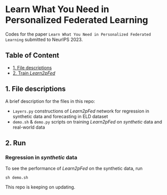 # Learn What You Need in Personalized Federated Learning
Codes for the paper `Learn What You Need in Personalized Federated Learning` submitted to NeurIPS 2023.



## Table of Content
  - [1. File descriptions](#1file-descriptions)
  - [2. Train *Learn2pFed*](#2train)

## 1. File descriptions

A brief description for the files in this repo:
- `Layers.py` constructions of *Learn2pFed* network for regression in synthetic data and forecasting in ELD dataset
- `demo.sh` & `demo.py` scripts on training *Learn2pFed* on *synthetic* data and real-world data

## 2. Run

### Regression in *synthetic* data

To see the  performance of *Learn2pFed* on the synthetic data, run
```
sh demo.sh
```



This repo is keeping on updating.

